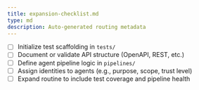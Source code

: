 ```yaml
---
title: expansion-checklist.md
type: md
description: Auto-generated routing metadata
---
```


- [ ] Initialize test scaffolding in `tests/`
- [ ] Document or validate API structure (OpenAPI, REST, etc.)
- [ ] Define agent pipeline logic in `pipelines/`
- [ ] Assign identities to agents (e.g., purpose, scope, trust level)
- [ ] Expand routine to include test coverage and pipeline health
